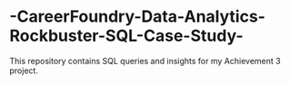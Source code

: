 # -CareerFoundry-Data-Analytics-Rockbuster-SQL-Case-Study-
This repository contains SQL queries and insights for my Achievement 3 project.
